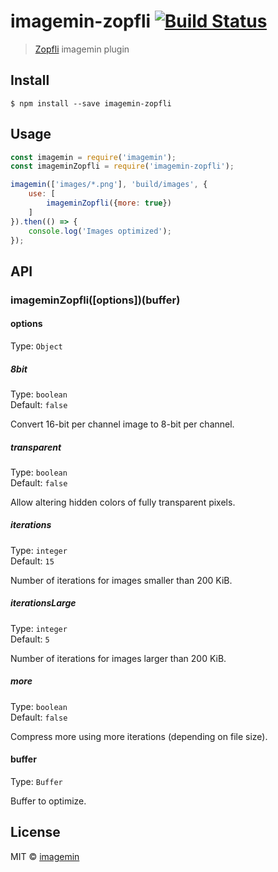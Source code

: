 # imagemin-zopfli [![Build Status](https://travis-ci.org/imagemin/imagemin-zopfli.svg?branch=master)](https://travis-ci.org/imagemin/imagemin-zopfli)

> [Zopfli](https://en.wikipedia.org/wiki/Zopfli) imagemin plugin


## Install

```
$ npm install --save imagemin-zopfli
```


## Usage

```js
const imagemin = require('imagemin');
const imageminZopfli = require('imagemin-zopfli');

imagemin(['images/*.png'], 'build/images', {
	use: [
		imageminZopfli({more: true})
	]
}).then(() => {
	console.log('Images optimized');
});
```


## API

### imageminZopfli([options])(buffer)

#### options

Type: `Object`

##### 8bit

Type: `boolean`<br>
Default: `false`

Convert 16-bit per channel image to 8-bit per channel.

##### transparent

Type: `boolean`<br>
Default: `false`

Allow altering hidden colors of fully transparent pixels.

##### iterations

Type: `integer`<br>
Default: `15`

Number of iterations for images smaller than 200 KiB.

##### iterationsLarge

Type: `integer`<br>
Default: `5`

Number of iterations for images larger than 200 KiB.

##### more

Type: `boolean`<br>
Default: `false`

Compress more using more iterations (depending on file size).

#### buffer

Type: `Buffer`

Buffer to optimize.


## License

MIT © [imagemin](https://github.com/imagemin)
